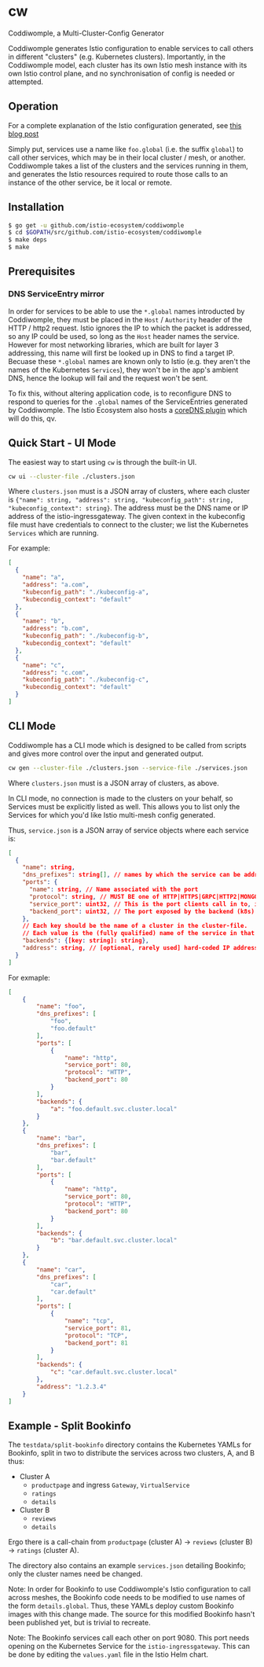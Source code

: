 # cw
Coddiwomple, a Multi-Cluster-Config Generator

Coddiwomple generates Istio configuration to enable services to call others in different "clusters" (e.g. Kubernetes clusters).
Importantly, in the Coddiwomple model, each cluster has its own Istio mesh instance with its own Istio control plane, and no synchronisation of config is needed or attempted.

## Operation
For a complete explanation of the Istio configuration generated, see [this blog post](https://TODO)

Simply put, services use a name like `foo.global` (i.e. the suffix `global`) to call other services, which may be in their local cluster / mesh, or another.
Coddiwomple takes a list of the clusters and the services running in them, and generates the Istio resources required to route those calls to an instance of the other service, be it local or remote.

## Installation
```bash
$ go get -u github.com/istio-ecosystem/coddiwomple
$ cd $GOPATH/src/github.com/istio-ecosystem/coddiwomple
$ make deps
$ make
```

## Prerequisites

### DNS ServiceEntry mirror
In order for services to be able to use the `*.global` names introducted by Coddiwomple, they must be placed in the `Host` / `Authority` header of the HTTP / http2 request.
Istio ignores the IP to which the packet is addressed, so any IP could be used, so long as the `Host` header names the service.
However for most networking libraries, which are built for layer 3 addressing, this name will first be looked up in DNS to find a target IP.
Becuase these `*.global` names are known only to Istio (e.g. they aren't the names of the Kubernetes `Services`), they won't be in the app's ambient DNS, hence the lookup will fail and the request won't be sent.

To fix this, without altering application code, is to reconfigure DNS to respond to queries for the `.global` names of the ServiceEntries generated by Coddiwomple.
The Istio Ecosystem also hosts a [coreDNS plugin](https://github.com/istio-ecosystem/istio-coredns-plugin) which will do this, qv.

## Quick Start - UI Mode
The easiest way to start using `cw` is through the built-in UI.

```bash
cw ui --cluster-file ./clusters.json 
```

Where `clusters.json` must is a JSON array of clusters, where each cluster is `{"name": string, "address": string, "kubeconfig_path": string, "kubeconfig_context": string}`.
The address must be the DNS name or IP address of the istio-ingressgateway.
The given context in the kubeconfig file must have credentials to connect to the cluster; we list the Kubernetes `Services` which are running.

For example:
```json
[
  {
    "name": "a",
    "address": "a.com",
    "kubeconfig_path": "./kubeconfig-a",
    "kubecondig_context": "default"
  },
  {
    "name": "b",
    "address": "b.com",
    "kubeconfig_path": "./kubeconfig-b",
    "kubecondig_context": "default"
  },
  {
    "name": "c",
    "address": "c.com",
    "kubeconfig_path": "./kubeconfig-c",
    "kubecondig_context": "default"
  }
]
```

## CLI Mode
Coddiwomple has a CLI mode which is designed to be called from scripts and gives more control over the input and generated output.

```bash
cw gen --cluster-file ./clusters.json --service-file ./services.json
```

Where `clusters.json` must is a JSON array of clusters, as above.

In CLI mode, no connection is made to the clusters on your behalf, so Services must be explicitly listed as well.
This allows you to list only the Services for which you'd like Istio multi-mesh config generated.

Thus, `service.json` is a JSON array of service objects where each service is:
```json
[
  {
    "name": string,
    "dns_prefixes": string[], // names by which the service can be addressed. Coddiwomple will emit configuration which will also make <prefix>.global availabe
    "ports": {
      "name": string, // Name associated with the port
      "protocol": string, // MUST BE one of HTTP|HTTPS|GRPC|HTTP2|MONGO|TCP.
      "service_port": uint32, // This is the port clients call in to, i.e. the port to intercept in the mesh, and to open at the gateway
      "backend_port": uint32, // The port exposed by the backend (k8s) Service.
    },
    // Each key should be the name of a cluster in the cluster-file.
    // Each value is the (fully qualified) name of the service in that cluster.
    "backends": {[key: string]: string},
    "address": string, // [optional, rarely used] hard-coded IP address of the service for TCP services
  }
]
```

For exmaple:

```json
[
    {
        "name": "foo",
        "dns_prefixes": [
            "foo",
            "foo.default"
        ],
        "ports": [
            {
                "name": "http",
                "service_port": 80,
                "protocol": "HTTP",
                "backend_port": 80
            }
        ],
        "backends": {
            "a": "foo.default.svc.cluster.local"
        }
    },
    {
        "name": "bar",
        "dns_prefixes": [
            "bar",
            "bar.default"
        ],
        "ports": [
            {
                "name": "http",
                "service_port": 80,
                "protocol": "HTTP",
                "backend_port": 80
            }
        ],
        "backends": {
            "b": "bar.default.svc.cluster.local"
        }
    },
    {
        "name": "car",
        "dns_prefixes": [
            "car",
            "car.default"
        ],
        "ports": [
            {
                "name": "tcp",
                "service_port": 81,
                "protocol": "TCP",
                "backend_port": 81
            }
        ],
        "backends": {
            "c": "car.default.svc.cluster.local"
        },
        "address": "1.2.3.4"
    }
]
```

## Example - Split Bookinfo
The `testdata/split-bookinfo` directory contains the Kubernetes YAMLs for Bookinfo, split in two to distribute the services across two clusters, A, and B thus:

* Cluster A
  * `productpage` and ingress `Gateway`, `VirtualService`
  * `ratings`
  * `details`
* Cluster B
  * `reviews`
  * `details`

Ergo there is a call-chain from `productpage` (cluster A) -> `reviews` (cluster B) -> `ratings` (cluster A).

The directory also contains an example `services.json` detailing Bookinfo; only the cluster names need be changed.

Note: In order for Bookinfo to use Coddiwomple's Istio configuration to call across meshes, the Bookinfo code needs to be modified to use names of the form `details.global`.
Thus, these YAMLs deploy custom Bookinfo images with this change made.
The source for this modified Bookinfo hasn't been published yet, but is trivial to recreate.

Note: The Bookinfo services call each other on port 9080.
This port needs opening on the Kubernetes Service for the `istio-ingressgateway`.
This can be done by editing the `values.yaml` file in the Istio Helm chart.
